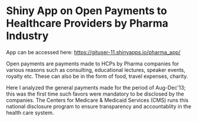 # Shiny App on Open Payments to Healthcare Providers by Pharma Industry

App can be accessed here: https://gituser-11.shinyapps.io/pharma_app/

Open payments are payments made to HCPs by Pharma companies for various reasons such as consulting, educational lectures, speaker events, royalty etc. These can also be in the form of food, travel expenses, charity.

Here I analyzed the general payments made for the period of Aug-Dec'13; this was the first time such favors were mandatory to be disclosed by the companies. The Centers for Medicare & Medicaid Services (CMS) runs this national disclosure program to ensure transparency and accountablity in the health care system.
